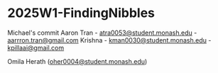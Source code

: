 # 2025W1-FindingNibbles
<!-- Test - Ubaid Irfan -->
Michael's commit
Aaron Tran - atra0053@student.monash.edu - aarrron.tran@gmail.com
Krishna - kman0030@student.monash.edu - kpillaai@gmail.com


Omila Herath (oher0004@student.monash.edu)
